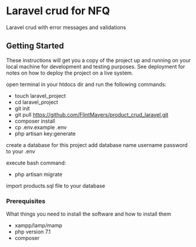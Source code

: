 # Laravel crud for NFQ

Laravel crud with error messages and validations

## Getting Started

These instructions will get you a copy of the project up and running on your local machine for development and testing purposes. See deployment for notes on how to deploy the project on a live system.

open terminal in your htdocs dir and run the following commands:

* touch laravel_project
* cd laravel_project
* git init 
* git pull https://github.com/FlintMayers/product_crud_laravel.git
* composer install
* cp .env.example .env
* php artisan key:generate

create a database for this project
add database name username password to your .env

execute bash command:
* php artisan migrate


import products.sql file to your database
### Prerequisites

What things you need to install the software and how to install them

* xampp/lamp/mamp 
* php version 7.1
* composer

